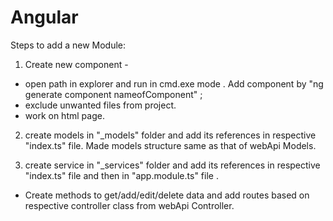 # Angular 

Steps to add a new Module:
1. Create new component -
- open path in explorer and run in cmd.exe mode . Add component by "ng generate component nameofComponent" ;
- exclude unwanted files from project.
- work on html page.

2. create models in "_models" folder and add its references in respective "index.ts" file. Made models structure same as that of webApi Models.

3. create service in "_services" folder and add its references in respective "index.ts" file and then in "app.module.ts" file .
 - Create methods to get/add/edit/delete data and add routes based on respective controller class from webApi Controller.

